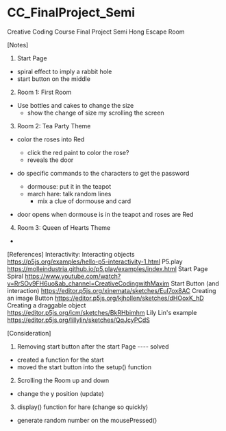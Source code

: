 # CC_FinalProject_Semi
Creative Coding Course Final Project
Semi Hong
Escape Room

[Notes]
1. Start Page
  - spiral effect to imply a rabbit hole
  - start button on the middle
2. Room 1: First Room
  - Use bottles and cakes to change the size
    - show the change of size my scrolling the screen
3. Room 2: Tea Party Theme
  - color the roses into Red
    - click the red paint to color the rose?
    - reveals the door

  - do specific commands to the characters to get the password
    - dormouse: put it in the teapot
    - march hare: talk random lines
      - mix a clue of dormouse and card

  - door opens when dormouse is in the teapot and roses are Red

4. Room 3: Queen of Hearts Theme
  -



[References]
Interactivity: Interacting objects
  https://p5js.org/examples/hello-p5-interactivity-1.html
P5.play
  https://molleindustria.github.io/p5.play/examples/index.html
Start Page Spiral
  https://www.youtube.com/watch?v=RrSOv9FH6uo&ab_channel=CreativeCodingwithMaxim
Start Button (and interaction)
  https://editor.p5js.org/xinemata/sketches/EuI7ox8AC
Creating an image Button
  https://editor.p5js.org/kjhollen/sketches/dHOoxK_hD
Creating a draggable object
  https://editor.p5js.org/icm/sketches/BkRHbimhm
Lily Lin's example
  https://editor.p5js.org/lillylin/sketches/QqJcyPCdS

[Consideration]
1. Removing start button after the start Page ---- solved
  - created a function for the start
  - moved the start button into the setup() function
2. Scrolling the Room up and down
  - change the y position (update)
3. display() function for hare (change so quickly)
  - generate random number on the mousePressed()
